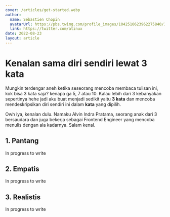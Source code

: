 ```yaml
---
cover: /articles/get-started.webp
author:
  name: Sébastien Chopin
  avatarUrl: https://pbs.twimg.com/profile_images/1042510623962275840/1Iw_Mvud_400x400.jpg
  link: https://twitter.com/atinux
date: 2022-08-23
layout: article
---
```


# Kenalan sama diri sendiri lewat 3 kata

Mungkin terdengar aneh ketika seseorang mencoba membaca tulisan ini, kok bisa 3 kata saja? kenapa ga 5, 7 atau 10. Kalau lebih dari 3 kebanyakan sepertinya hehe jadi aku buat menjadi sedikit yaitu **3 kata** dan mencoba mendeskripsikan diri sendiri ini dalam **kata** yang dipilih.

Owh iya, kenalan dulu. Namaku Alvin Indra Pratama, seorang anak dari 3 bersaudara dan juga bekerja sebagai Frontend Engineer yang mencoba menulis dengan ala kadarnya. Salam kenal.

## 1. Pantang
In progress to write

## 2. Empatis
In progress to write

## 3. Realistis
In progress to write
